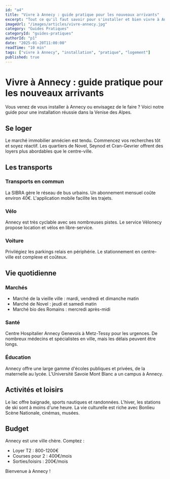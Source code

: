 ```yaml
---
id: "a4"
title: "Vivre à Annecy : guide pratique pour les nouveaux arrivants"
excerpt: "Tout ce qu'il faut savoir pour s'installer et bien vivre à Annecy"
imageUrl: "/images/articles/vivre-annecy.jpg"
category: "Guides Pratiques"
categoryId: "guides-pratiques"
authorId: "p1"
date: "2025-01-20T11:00:00"
readTime: "10 min"
tags: ["vivre à Annecy", "installation", "pratique", "logement"]
published: true
---
```


# Vivre à Annecy : guide pratique pour les nouveaux arrivants

Vous venez de vous installer à Annecy ou envisagez de le faire ? Voici notre guide pour une installation réussie dans la Venise des Alpes.

## Se loger

Le marché immobilier annécien est tendu. Commencez vos recherches tôt et soyez réactif. Les quartiers de Novel, Seynod et Cran-Gevrier offrent des loyers plus abordables que le centre-ville.

## Les transports

### Transports en commun

La SIBRA gère le réseau de bus urbains. Un abonnement mensuel coûte environ 40€. L'application mobile facilite les trajets.

### Vélo

Annecy est très cyclable avec ses nombreuses pistes. Le service Vélonecy propose location et vélos en libre-service.

### Voiture

Privilégiez les parkings relais en périphérie. Le stationnement en centre-ville est complexe et coûteux.

## Vie quotidienne

### Marchés

- Marché de la vieille ville : mardi, vendredi et dimanche matin
- Marché de Novel : jeudi et samedi matin
- Marché bio des Romains : mercredi après-midi

### Santé

Centre Hospitalier Annecy Genevois à Metz-Tessy pour les urgences. De nombreux médecins et spécialistes en ville, mais les délais peuvent être longs.

### Éducation

Annecy offre une large gamme d'écoles publiques et privées, de la maternelle au lycée. L'Université Savoie Mont Blanc a un campus à Annecy.

## Activités et loisirs

Le lac offre baignade, sports nautiques et randonnées. L'hiver, les stations de ski sont à moins d'une heure. La vie culturelle est riche avec Bonlieu Scène Nationale, cinémas, musées.

## Budget

Annecy est une ville chère. Comptez :
- Loyer T2 : 800-1200€
- Courses pour 2 : 400€/mois
- Sorties/loisirs : 200€/mois

Bienvenue à Annecy !
